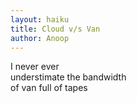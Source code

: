 ```yaml
---
layout: haiku
title: Cloud v/s Van
author: Anoop
---
```


I never ever<br>
understimate the bandwidth<br>
of van full of tapes<br>
